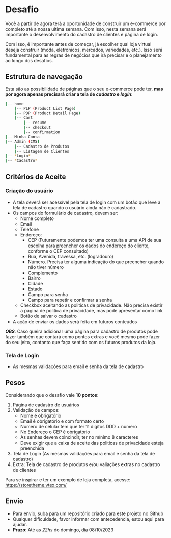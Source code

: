# Desafio

Você a partir de agora terá a oportunidade de construir um e-commerce por completo até a nossa ultima semana. Com isso, nesta semana será importante o desenvolvimento do cadastro de clientes e página de login.

Com isso, é importante antes de começar, já escolher qual loja virtual deseja construir (moda, eletrônicos, mercados, variedades, etc.). Isso será fundamental para as regras de negócios que irá precisar e o planejamento ao longo dos desafios.

## Estrutura de navegação

Esta são as possibilidade de páginas que o seu e-commerce pode ter, **mas por agora apenas precisará criar a tela de _cadastro_ e _login_**:

```bash
|-- home
    |-- PLP (Product List Page)
    |-- PDP (Product Detail Page)
    |-- Cart
        |-- resume
        |-- checkout
        |-- confirmation
|-- Minha Conta
|-- Admin (CMS)
    |-- Cadastro de Produtos
    |-- Listagem de Clientes
|-- *Login*
|-- *Cadastro*

```

## Critérios de Aceite

### Criação do usuário

- A tela deverá ser acessível pela tela de login com um botão que leve a tela de cadastro quando o usuário ainda não é cadastrado.
- Os campos do formulário de cadastro, devem ser:
  - Nome completo
  - Email
  - Telefone
  - Endereço:
    - CEP (Futuramente podemos ter uma consulta a uma API de sua escolha para preencher os dados do endereço do cliente, conforme o CEP consultado)
    - Rua, Avenida, travessa, etc. (logradouro)
    - Número. Precisa ter alguma indicação do que preencher quando não tiver número
    - Complemento
    - Bairro
    - Cidade
    - Estado
    - Campo para senha
    - Campo para repetir e confirmar a senha
  - Checkbox aceitando as politicas de privacidade. Não precisa existir a página de politica de privacidade, mas pode apresentar como link
  - Botão de salvar o cadastro
- A ação de enviar os dados será feita em futuros conteúdos

***OBS***. Caso queira adicionar uma página para cadastro de produtos pode fazer também que contará como pontos extras e você mesmo pode fazer do seu jeito, contanto que faça sentido com os futuros produtos da loja.

### Tela de Login

- As mesmas validações para email e senha da tela de cadastro

## Pesos

Considerando que o desafio vale **10 pontos**:

1. Página de cadastro de usuários
2. Validação de campos:
     - Nome é obrigatório
     - Email é obrigatório e com formato certo
     - Numero de celular tem que ter 11 digitos DDD + numero
     - No Endereço o CEP é obrigatório
     - As senhas devem coincindir, ter no mínimo 8 caracteres
     - Deve exigir que a caixa de aceite das politicas de privacidade esteja preenchida
3. Tela de Login (As mesmas validações para email e senha da tela de cadastro)
4. Extra: Tela de cadastro de produtos e/ou valiações extras no cadastro de clientes

Para se inspirar e ter um exemplo de loja completa, acesse: <https://storetheme.vtex.com/>

## Envio

- Para envio, suba para um repositório criado para este projeto no Github
- Qualquer dificuldade, favor informar com antecedencia, estou aqui para ajudar.
- **Prazo**: Até as *22hs* do domingo, dia 08/10/2023
